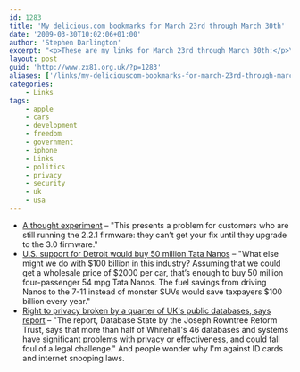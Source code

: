 ```yaml
---
id: 1283
title: 'My delicious.com bookmarks for March 23rd through March 30th'
date: '2009-03-30T10:02:06+01:00'
author: 'Stephen Darlington'
excerpt: "<p>These are my links for March 23rd through March 30th:</p>\n<ul>\n<li><a href=\"http://furbo.org/2009/03/29/a-thought-experiment/\">A thought experiment</a> - &quot;This presents a problem for customers who are still running the 2.2.1 firmware: they can&rsquo;t get your fix until they upgrade to the 3.0 firmware.&quot;</li>\n<li><a href=\"http://blogs.law.harvard.edu/philg/2009/03/27/us-support-for-detroit-would-buy-50-million-tato-nanos-per-year/\">U.S. support for Detroit would buy 50 million Tata Nanos</a> - &quot;What else might we do with $100 billion in this industry? Assuming that we could get a wholesale price of $2000 per car, that&rsquo;s enough to buy 50 million four-passenger 54 mpg Tata Nanos.  The fuel savings from driving Nanos to the 7-11 instead of monster SUVs would save taxpayers $100 billion every year.&quot;</li>\n<li><a href=\"http://www.guardian.co.uk/politics/2009/mar/23/dna-database-idcards-children-index\">Right to privacy broken by a quarter of UK&#39;s public databases, says report</a> - &quot;The report, Database State by the Joseph Rowntree Reform Trust, says that more than half of Whitehall&#39;s 46 databases and systems have significant problems with privacy or effectiveness, and could fall foul of a legal challenge.&quot; And people wonder why I&#39;m against ID cards and internet snooping laws.</li>\n\n</ul>"
layout: post
guid: 'http://www.zx81.org.uk/?p=1283'
aliases: ['/links/my-deliciouscom-bookmarks-for-march-23rd-through-march-30th.html']
categories:
    - Links
tags:
    - apple
    - cars
    - development
    - freedom
    - government
    - iphone
    - Links
    - politics
    - privacy
    - security
    - uk
    - usa
---
```


- [A thought experiment](http://furbo.org/2009/03/29/a-thought-experiment/) – "This presents a problem for customers who are still running the 2.2.1 firmware: they can’t get your fix until they upgrade to the 3.0 firmware."
- [U.S. support for Detroit would buy 50 million Tata Nanos](http://blogs.law.harvard.edu/philg/2009/03/27/us-support-for-detroit-would-buy-50-million-tato-nanos-per-year/) – "What else might we do with $100 billion in this industry? Assuming that we could get a wholesale price of $2000 per car, that’s enough to buy 50 million four-passenger 54 mpg Tata Nanos. The fuel savings from driving Nanos to the 7-11 instead of monster SUVs would save taxpayers $100 billion every year."
- [Right to privacy broken by a quarter of UK's public databases, says report](http://www.guardian.co.uk/politics/2009/mar/23/dna-database-idcards-children-index) – "The report, Database State by the Joseph Rowntree Reform Trust, says that more than half of Whitehall's 46 databases and systems have significant problems with privacy or effectiveness, and could fall foul of a legal challenge." And people wonder why I'm against ID cards and internet snooping laws.